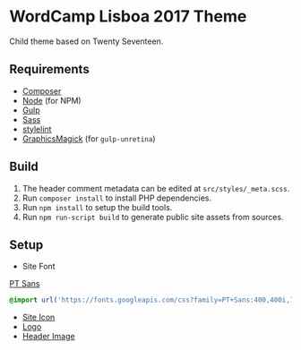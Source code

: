 # WordCamp Lisboa 2017 Theme

Child theme based on Twenty Seventeen.

## Requirements

* [Composer](https://getcomposer.org/)
* [Node](http://nodejs.org/) (for NPM)
* [Gulp](http://gulpjs.com/)
* [Sass](http://sass-lang.com/)
* [stylelint](https://github.com/stylelint/stylelint)
* [GraphicsMagick](http://www.graphicsmagick.org/) (for `gulp-unretina`)

## Build

1. The header comment metadata can be edited at `src/styles/_meta.scss`.
2. Run `composer install` to install PHP dependencies.
3. Run `npm install` to setup the build tools.
4. Run `npm run-script build` to generate public site assets from sources.

## Setup

* Site Font

[PT Sans](https://fonts.google.com/specimen/PT+Sans)
```css
@import url('https://fonts.googleapis.com/css?family=PT+Sans:400,400i,700');
```

* [Site Icon](public/images/icon.png)
* [Logo](public/images/logo.png)
* [Header Image](public/images/banner.jpg)
